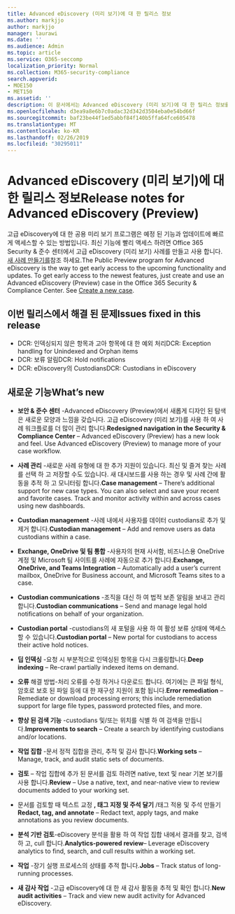 ```yaml
---
title: Advanced eDiscovery (미리 보기)에 대 한 릴리스 정보
ms.author: markjjo
author: markjjo
manager: laurawi
ms.date: ''
ms.audience: Admin
ms.topic: article
ms.service: O365-seccomp
localization_priority: Normal
ms.collection: M365-security-compliance
search.appverid:
- MOE150
- MET150
ms.assetid: ''
description: 이 문서에서는 Advanced eDiscovery (미리 보기)에 대 한 릴리스 정보를 포함 합니다.
ms.openlocfilehash: d3ea9a8e6b7c0adac32d342d3504eba0e54bd66f
ms.sourcegitcommit: baf23be44f1ed5abbf84f140b5ffa64fce605478
ms.translationtype: MT
ms.contentlocale: ko-KR
ms.lasthandoff: 02/26/2019
ms.locfileid: "30295011"
---
```

# <a name="release-notes-for-advanced-ediscovery-preview"></a><span data-ttu-id="edd57-103">Advanced eDiscovery (미리 보기)에 대 한 릴리스 정보</span><span class="sxs-lookup"><span data-stu-id="edd57-103">Release notes for Advanced eDiscovery (Preview)</span></span>

<span data-ttu-id="edd57-p101">고급 eDiscovery에 대 한 공용 미리 보기 프로그램은 예정 된 기능과 업데이트에 빠르게 액세스할 수 있는 방법입니다. 최신 기능에 빨리 액세스 하려면 Office 365 Security & 준수 센터에서 고급 eDiscovery (미리 보기) 사례를 만들고 사용 합니다. [새 사례 만들기를](create-new-ediscovery-case.md)참조 하세요.</span><span class="sxs-lookup"><span data-stu-id="edd57-p101">The Public Preview program for Advanced eDiscovery is the way to get early access to the upcoming functionality and updates. To get early access to the newest features, just create and use an Advanced eDiscovery (Preview) case in the Office 365 Security & Compliance Center. See [Create a new case](create-new-ediscovery-case.md).</span></span>

## <a name="issues-fixed-in-this-release"></a><span data-ttu-id="edd57-107">이번 릴리스에서 해결 된 문제</span><span class="sxs-lookup"><span data-stu-id="edd57-107">Issues fixed in this release</span></span>

- <span data-ttu-id="edd57-108">DCR: 인덱싱되지 않은 항목과 고아 항목에 대 한 예외 처리</span><span class="sxs-lookup"><span data-stu-id="edd57-108">DCR: Exception handling for Unindexed and Orphan items</span></span>
- <span data-ttu-id="edd57-109">DCR: 보류 알림</span><span class="sxs-lookup"><span data-stu-id="edd57-109">DCR: Hold notifications</span></span>
- <span data-ttu-id="edd57-110">DCR: eDiscovery의 Custodians</span><span class="sxs-lookup"><span data-stu-id="edd57-110">DCR: Custodians in eDiscovery</span></span>

## <a name="whats-new"></a><span data-ttu-id="edd57-111">새로운 기능</span><span class="sxs-lookup"><span data-stu-id="edd57-111">What’s new</span></span>

- <span data-ttu-id="edd57-p102">**보안 & 준수 센터** -Advanced eDiscovery (Preview)에서 새롭게 디자인 된 탐색은 새로운 모양과 느낌을 갖습니다. 고급 eDiscovery (미리 보기)를 사용 하 여 사례 워크플로를 더 많이 관리 합니다.</span><span class="sxs-lookup"><span data-stu-id="edd57-p102">**Redesigned navigation in the Security & Compliance Center** – Advanced eDiscovery (Preview) has a new look and feel. Use Advanced eDiscovery (Preview) to manage more of your case workflow.</span></span>

- <span data-ttu-id="edd57-p103">**사례 관리** -새로운 사례 유형에 대 한 추가 지원이 있습니다. 최신 및 즐겨 찾는 사례를 선택 하 고 저장할 수도 있습니다. 새 대시보드를 사용 하는 경우 및 사례 간에 활동을 추적 하 고 모니터링 합니다.</span><span class="sxs-lookup"><span data-stu-id="edd57-p103">**Case management** – There’s additional support for new case types. You can also select and save your recent and favorite cases. Track and monitor activity within and across cases using new dashboards.</span></span>

- <span data-ttu-id="edd57-117">**Custodian management** -사례 내에서 사용자를 데이터 custodians로 추가 및 제거 합니다.</span><span class="sxs-lookup"><span data-stu-id="edd57-117">**Custodian management** – Add and remove users as data custodians within a case.</span></span>

- <span data-ttu-id="edd57-118">**Exchange, OneDrive 및 팀 통합** -사용자의 현재 사서함, 비즈니스용 OneDrive 계정 및 Microsoft 팀 사이트를 사례에 자동으로 추가 합니다.</span><span class="sxs-lookup"><span data-stu-id="edd57-118">**Exchange, OneDrive, and Teams Integration** – Automatically add a user’s current mailbox, OneDrive for Business account, and Microsoft Teams sites to a case.</span></span> 

- <span data-ttu-id="edd57-119">**Custodian communications** -조직을 대신 하 여 법적 보존 알림을 보내고 관리 합니다.</span><span class="sxs-lookup"><span data-stu-id="edd57-119">**Custodian communications** – Send and manage legal hold notifications on behalf of your organization.</span></span>

- <span data-ttu-id="edd57-120">**Custodian portal** -custodians의 새 포털을 사용 하 여 활성 보류 상태에 액세스할 수 있습니다.</span><span class="sxs-lookup"><span data-stu-id="edd57-120">**Custodian portal** – New portal for custodians to access their active hold notices.</span></span>

- <span data-ttu-id="edd57-121">**딥 인덱싱** -요청 시 부분적으로 인덱싱된 항목을 다시 크롤링합니다.</span><span class="sxs-lookup"><span data-stu-id="edd57-121">**Deep indexing** – Re-crawl partially indexed items on demand.</span></span>

- <span data-ttu-id="edd57-122">**오류** 해결 방법-처리 오류를 수정 하거나 다운로드 합니다. 여기에는 큰 파일 형식, 암호로 보호 된 파일 등에 대 한 재구성 지원이 포함 됩니다.</span><span class="sxs-lookup"><span data-stu-id="edd57-122">**Error remediation** – Remediate or download processing errors; this include remediation support for large file types, password protected files, and more.</span></span> 

- <span data-ttu-id="edd57-123">**향상 된 검색 기능** -custodians 및/또는 위치를 식별 하 여 검색을 만듭니다.</span><span class="sxs-lookup"><span data-stu-id="edd57-123">**Improvements to search** – Create a search by identifying custodians and/or locations.</span></span>

- <span data-ttu-id="edd57-124">**작업 집합** -문서 정적 집합을 관리, 추적 및 감사 합니다.</span><span class="sxs-lookup"><span data-stu-id="edd57-124">**Working sets** – Manage, track, and audit static sets of documents.</span></span>

- <span data-ttu-id="edd57-125">**검토** – 작업 집합에 추가 된 문서를 검토 하려면 native, text 및 near 기본 보기를 사용 합니다.</span><span class="sxs-lookup"><span data-stu-id="edd57-125">**Review** – Use a native, text, and near-native view to review documents added to your working set.</span></span>

- <span data-ttu-id="edd57-126">문서를 검토할 때 텍스트 교정 **, 태그 지정 및 주석 달기** /태그 적용 및 주석 만들기</span><span class="sxs-lookup"><span data-stu-id="edd57-126">**Redact, tag, and annotate** – Redact text, apply tags, and make annotations as you review documents.</span></span>
  
- <span data-ttu-id="edd57-127">**분석 기반 검토**-eDiscovery 분석을 활용 하 여 작업 집합 내에서 결과를 찾고, 검색 하 고, cull 합니다.</span><span class="sxs-lookup"><span data-stu-id="edd57-127">**Analytics-powered review**– Leverage eDiscovery analytics to find, search, and cull results within a working set.</span></span>

- <span data-ttu-id="edd57-128">**작업** -장기 실행 프로세스의 상태를 추적 합니다.</span><span class="sxs-lookup"><span data-stu-id="edd57-128">**Jobs** – Track status of long-running processes.</span></span>

- <span data-ttu-id="edd57-129">**새 감사 작업** -고급 eDiscovery에 대 한 새 감사 활동을 추적 및 확인 합니다.</span><span class="sxs-lookup"><span data-stu-id="edd57-129">**New audit activities** – Track and view new audit activity for Advanced eDiscovery.</span></span>
